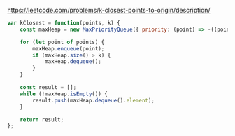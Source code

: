 https://leetcode.com/problems/k-closest-points-to-origin/description/

```js
var kClosest = function(points, k) {
    const maxHeap = new MaxPriorityQueue({ priority: (point) => -((point[0] ** 2) + (point[1] ** 2)) });

    for (let point of points) {
        maxHeap.enqueue(point);
        if (maxHeap.size() > k) {
            maxHeap.dequeue();
        }
    }

    const result = [];
    while (!maxHeap.isEmpty()) {
        result.push(maxHeap.dequeue().element);
    }

    return result;
};
```